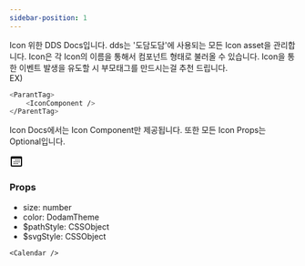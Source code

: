 ```yaml
---
sidebar-position: 1
---
```


Icon 위한 DDS Docs입니다. dds는 '도담도담'에 사용되는 모든 Icon asset을 관리합니다. Icon은 각 Icon의 이름을 통해서 컴포넌트 형태로 불러올 수 있습니다.
Icon을 통한 이벤트 발생을 유도할 시 부모태그를 만드시는걸 추천 드립니다.<br />
EX)

```bash title="index.tsx"
<ParantTag>
    <IconComponent />
</ParentTag>
```

Icon Docs에서는 Icon Component만 제공됩니다.
또한 모든 Icon Props는 Optional입니다.

<svg xmlns="http://www.w3.org/2000/svg" width="24" height="24" viewBox="0 0 24 24" fill="none">
  <path fill-rule="evenodd" clip-rule="evenodd" d="M4 3C2.89543 3 2 3.89543 2 5V19C2 20.1046 2.89543 21 4 21H20C21.1046 21 22 20.1046 22 19V5C22 3.89543 21.1046 3 20 3H4ZM5 7C4.44772 7 4 7.44771 4 8V18C4 18.5523 4.44772 19 5 19H19C19.5523 19 20 18.5523 20 18V8C20 7.44772 19.5523 7 19 7H5Z" fill="black"/>
  <path d="M11.2 9H10.3C10.1343 9 10 9.13431 10 9.3V10.2C10 10.3657 10.1343 10.5 10.3 10.5H11.2C11.3657 10.5 11.5 10.3657 11.5 10.2V9.3C11.5 9.13431 11.3657 9 11.2 9Z" fill="black"/>
  <path d="M14.2 9H13.3C13.1343 9 13 9.13431 13 9.3V10.2C13 10.3657 13.1343 10.5 13.3 10.5H14.2C14.3657 10.5 14.5 10.3657 14.5 10.2V9.3C14.5 9.13431 14.3657 9 14.2 9Z" fill="black"/>
  <path d="M17.2 9H16.3C16.1343 9 16 9.13431 16 9.3V10.2C16 10.3657 16.1343 10.5 16.3 10.5H17.2C17.3657 10.5 17.5 10.3657 17.5 10.2V9.3C17.5 9.13431 17.3657 9 17.2 9Z" fill="black"/>
  <path d="M11.2 12H10.3C10.1343 12 10 12.1343 10 12.3V13.2C10 13.3657 10.1343 13.5 10.3 13.5H11.2C11.3657 13.5 11.5 13.3657 11.5 13.2V12.3C11.5 12.1343 11.3657 12 11.2 12Z" fill="black"/>
  <path d="M8.2 12H7.3C7.13431 12 7 12.1343 7 12.3V13.2C7 13.3657 7.13431 13.5 7.3 13.5H8.2C8.36569 13.5 8.5 13.3657 8.5 13.2V12.3C8.5 12.1343 8.36569 12 8.2 12Z" fill="black"/>
  <path d="M14.2 12H13.3C13.1343 12 13 12.1343 13 12.3V13.2C13 13.3657 13.1343 13.5 13.3 13.5H14.2C14.3657 13.5 14.5 13.3657 14.5 13.2V12.3C14.5 12.1343 14.3657 12 14.2 12Z" fill="black"/>
  <path d="M17.2 12H16.3C16.1343 12 16 12.1343 16 12.3V13.2C16 13.3657 16.1343 13.5 16.3 13.5H17.2C17.3657 13.5 17.5 13.3657 17.5 13.2V12.3C17.5 12.1343 17.3657 12 17.2 12Z" fill="black"/>
  <path d="M8.2 15H7.3C7.13431 15 7 15.1343 7 15.3V16.2C7 16.3657 7.13431 16.5 7.3 16.5H8.2C8.36569 16.5 8.5 16.3657 8.5 16.2V15.3C8.5 15.1343 8.36569 15 8.2 15Z" fill="black"/>
  <path d="M11.2 15H10.3C10.1343 15 10 15.1343 10 15.3V16.2C10 16.3657 10.1343 16.5 10.3 16.5H11.2C11.3657 16.5 11.5 16.3657 11.5 16.2V15.3C11.5 15.1343 11.3657 15 11.2 15Z" fill="black"/>
  <path d="M14.2 15H13.3C13.1343 15 13 15.1343 13 15.3V16.2C13 16.3657 13.1343 16.5 13.3 16.5H14.2C14.3657 16.5 14.5 16.3657 14.5 16.2V15.3C14.5 15.1343 14.3657 15 14.2 15Z" fill="black"/>
</svg>

### Props

- size: number
- color: DodamTheme
- $pathStyle: CSSObject
- $svgStyle: CSSObject

```tsx title="index.tsx"
<Calendar />
```
